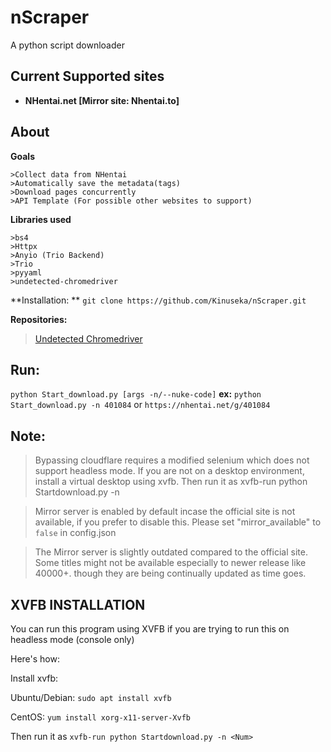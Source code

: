 # nScraper
A python script downloader

## Current Supported sites
* **NHentai.net [Mirror site: Nhentai.to]**

## About

**Goals**
```
>Collect data from NHentai
>Automatically save the metadata(tags)
>Download pages concurrently
>API Template (For possible other websites to support)
```

**Libraries used**
```
>bs4 
>Httpx
>Anyio (Trio Backend)
>Trio
>pyyaml
>undetected-chromedriver 
```

**Installation: **
`git clone https://github.com/Kinuseka/nScraper.git`


**Repositories:**


>[Undetected Chromedriver](https://github.com/ultrafunkamsterdam/undetected-chromedriver)


## Run:
`python Start_download.py [args -n/--nuke-code]`
**ex:**
`python Start_download.py -n 401084` or `https://nhentai.net/g/401084`




## Note:
> Bypassing cloudflare requires a modified selenium which does not support headless mode. If you are not on a 
desktop environment, install a virtual desktop using xvfb. Then run it as xvfb-run python Startdownload.py -n <Num>

> Mirror server is enabled by default incase the official site is not available, if you prefer
to disable this. Please set "mirror_available" to `false` in config.json

> The Mirror server is slightly outdated compared to the official site. Some titles might not be available especially to newer release like 40000+.
though they are being continually updated as time goes.


## XVFB INSTALLATION
You can run this program using XVFB if you are trying to run this on headless mode (console only)

Here's how:


Install xvfb: 


Ubuntu/Debian: `sudo apt install xvfb` 

CentOS: `yum install xorg-x11-server-Xvfb`


Then run it as `xvfb-run python Startdownload.py -n <Num>`

